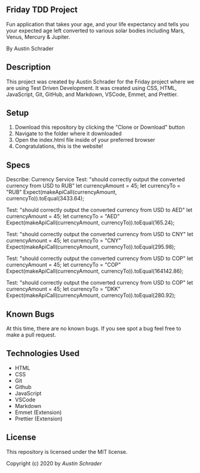 ## Friday TDD Project

Fun application that takes your age, and your life expectancy and tells you your expected age left converted to various solar bodies including Mars, Venus, Mercury & Jupiter.

By Austin Schrader

## Description

This project was created by Austin Schrader for the Friday project where we are using Test Driven Development. It was created using CSS, HTML, JavaScript, Git, GitHub, and Markdown, VSCode, Emmet, and Prettier.

## Setup

1. Download this repository by clicking the "Clone or Download" button
2. Navigate to the folder where it downloaded
3. Open the index.html file inside of your preferred browser
4. Congratulations, this is the website!

## Specs

Describe: Currency Service
Test: "should correctly output the converted currency from USD to RUB"
let currencyAmount = 45;
let currencyTo = "RUB"
Expect(makeApiCall(currencyAmount, currencyTo)).toEqual(3433.64);

Test: "should correctly output the converted currency from USD to AED"
let currencyAmount = 45;
let currencyTo = "AED"
Expect(makeApiCall(currencyAmount, currencyTo)).toEqual(165.24);

Test: "should correctly output the converted currency from USD to CNY"
let currencyAmount = 45;
let currencyTo = "CNY"
Expect(makeApiCall(currencyAmount, currencyTo)).toEqual(295.98);

Test: "should correctly output the converted currency from USD to COP"
let currencyAmount = 45;
let currencyTo = "COP"
Expect(makeApiCall(currencyAmount, currencyTo)).toEqual(164142.86);

Test: "should correctly output the converted currency from USD to COP"
let currencyAmount = 45;
let currencyTo = "DKK"
Expect(makeApiCall(currencyAmount, currencyTo)).toEqual(280.92);

## Known Bugs

At this time, there are no known bugs. If you see spot a bug feel free to make a pull request.

## Technologies Used

- HTML
- CSS
- Git
- Github
- JavaScript
- VSCode
- Markdown
- Emmet (Extension)
- Prettier (Extension)

## License

This repository is licensed under the MIT license.

Copyright (c) 2020 by _Austin Schrader_
